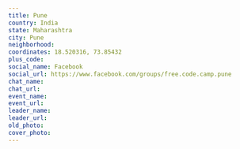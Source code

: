 ```yaml
---
title: Pune
country: India
state: Maharashtra
city: Pune
neighborhood: 
coordinates: 18.520316, 73.85432
plus_code:
social_name: Facebook
social_url: https://www.facebook.com/groups/free.code.camp.pune
chat_name:
chat_url:
event_name:
event_url:
leader_name:
leader_url:
old_photo: 
cover_photo:
---
```

